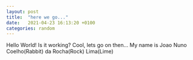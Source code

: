 ```yaml
---
layout: post
title:  "here we go..."
date:   2021-04-23 16:13:20 +0100
categories: random
---
```

Hello World! Is it working? Cool, lets go on then... My name is Joao Nuno Coelho(Rabbit) da Rocha(Rock) Lima(Lime) 